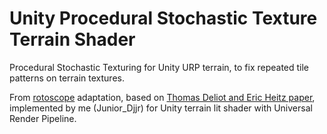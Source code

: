 # Unity Procedural Stochastic Texture Terrain Shader
Procedural Stochastic Texturing for Unity URP terrain, to fix repeated tile patterns on terrain textures.  

From [rotoscope](https://www.reddit.com/user/rotoscope-/) adaptation, based on [Thomas Deliot and Eric Heitz paper](https://drive.google.com/file/d/1QecekuuyWgw68HU9tg6ENfrCTCVIjm6l/view), implemented by me (Junior_Djjr) for Unity terrain lit shader with Universal Render Pipeline.  
